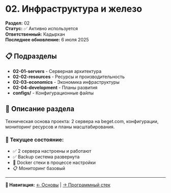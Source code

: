 # 02. Инфраструктура и железо

**Раздел:** 02  
**Статус:** ✅ Активно используется  
**Ответственный:** Кадырхан  
**Последнее обновление:** 6 июля 2025

## 📋 Подразделы

- **02-01-servers** - Серверная архитектура
- **02-02-resources** - Ресурсы и производительность
- **02-03-economics** - Экономика инфраструктуры
- **02-04-development** - Планы развития
- **configs/** - Конфигурационные файлы

## 📖 Описание раздела

Техническая основа проекта: 2 сервера на beget.com, конфигурации, мониторинг ресурсов и планы масштабирования.

### 🎯 Текущее состояние:
- ✅ 2 сервера настроены и работают
- ✅ Backup система развернута
- 🔄 Docker стеки в процессе настройки
- 📋 Мониторинг базовый

---
**📍 Навигация:** [← Основы](../01-project-foundation/README.md) | [→ Программный стек](../03-software-stack/README.md)

